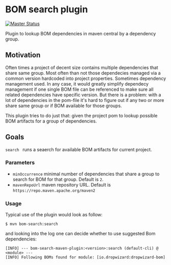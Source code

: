 # BOM search plugin

[![Master Status](https://github.com/olegzzz/bom-search-maven-plugin/workflows/maven-ci/badge.svg)](https://github.com/olegzzz/bom-search-maven-plugin/actions)


Plugin to lookup BOM dependencies in maven central by a dependency group. 

## Motivation

Often times a project of decent size contains multiple dependencies that share same group. Most often than not those dependecies managed via a common version hardcoded into project properties. Sometimes dependency management used. In any case, it would greatly simplify dependecy management if one single BOM file can be referenced to make sure all related dependencies have specific version. But there is a problem: with a lot of dependencies in the pom-file it's hard to figure out if any two or more share same group or if BOM available for those groups. 

This plugin tries to do just that: given the project pom to lookup possible BOM artifacts for a group of dependencies.

## Goals

`search ` runs a seaerch for available BOM artifacts for current project.

### Parameters
- `minOccurrence` minimal number of dependencies that share a group to search for BOM for that group. 
Default is `2`.
- `mavenRepoUrl` maven repository URL. Default is `https://repo.maven.apache.org/maven2`


### Usage

Typical use of the plugin would look as follow:
```
$ mvn bom-search:search
```
and looking into the log one can decide whether to use suggested Bom dependencies:
```
[INFO] --- bom-search-maven-plugin:<version>:search (default-cli) @ <module> ---
[INFO] Following BOMs found for module: [io.dropwizard:dropwizard-bom]
```
